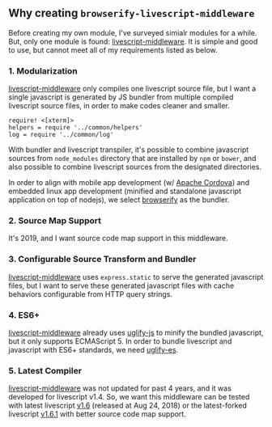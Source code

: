 ## Why creating `browserify-livescript-middleware`

Before creating my own module, I've surveyed simialr modules for a while. But, only one module is found: [livescript-middleware](https://www.npmjs.com/package/livescript-middleware). It is simple and good to use, but cannot meet all of my requirements listed as below.



### 1. Modularization

[livescript-middleware](https://www.npmjs.com/package/livescript-middleware) only compiles one livescript source file, but I want a single javascript is generated by JS bundler from multiple compiled livescript source files, in order to make codes cleaner and smaller.

```livescript
require! <[xterm]>
helpers = require '../common/helpers'
log = require '../common/log'
```

With bundler and livescript transpiler, it's possible to combine javascript sources from `node_modules` directory that are installed by `npm` or `bower`, and also possible to combine livescript sources from the designated directories.

In order to align with mobile app development (w/ [Apache Cordova](https://cordova.apache.org/)) and embedded linux app development (minified and standalone javascript application on top of nodejs), we select [browserify](https://github.com/browserify/browserify) as the bundler.


### 2. Source Map Support

It's 2019, and I want source code map support in this middleware.



### 3. Configurable Source Transform and Bundler

[livescript-middleware](https://www.npmjs.com/package/livescript-middleware) uses `express.static` to serve the generated javascript files, but I want to serve these generated javascript files with cache behaviors configurable from HTTP query strings.



### 4. ES6+

[livescript-middleware](https://www.npmjs.com/package/livescript-middleware) already uses [uglify-js](https://github.com/mishoo/UglifyJS2) to minify the bundled javascript, but it only supports ECMAScript 5. In order to bundle livescript and javascript with ES6+ standards, we need [uglify-es](https://www.npmjs.com/package/uglify-es).


### 5. Latest Compiler

[livescript-middleware](https://www.npmjs.com/package/livescript-middleware) was not updated for past 4 years, and it was developed for livescript v1.4. So, we want this middleware can be tested with latest livescript [v1.6](https://github.com/gkz/LiveScript/releases/tag/1.6.0) (released at Aug 24, 2018) or the latest-forked livescript [v1.6.1](https://github.com/ischenkodv/LiveScript/commits/master) with better source code map support.
